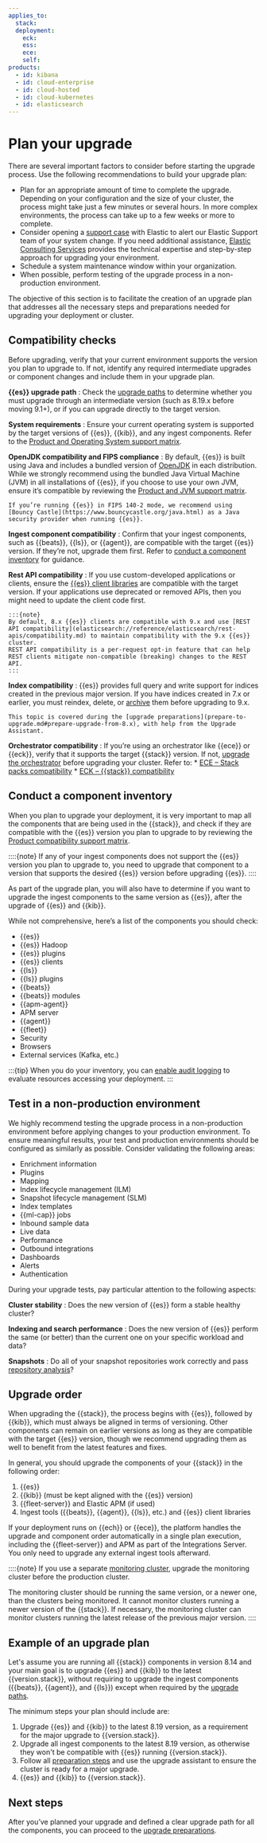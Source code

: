 ```yaml
---
applies_to:
  stack:
  deployment:
    eck:
    ess:
    ece:
    self:
products:
  - id: kibana
  - id: cloud-enterprise
  - id: cloud-hosted
  - id: cloud-kubernetes
  - id: elasticsearch
---
```

# Plan your upgrade

There are several important factors to consider before starting the upgrade process. Use the following recommendations to build your upgrade plan:

* Plan for an appropriate amount of time to complete the upgrade. Depending on your configuration and the size of your cluster, the process might take just a few minutes or several hours. In more complex environments, the process can take up to a few weeks or more to complete.
* Consider opening a [support case](https://support.elastic.co/) with Elastic to alert our Elastic Support team of your system change. If you need additional assistance, [Elastic Consulting Services](https://www.elastic.co/consulting) provides the technical expertise and step-by-step approach for upgrading your environment.
* Schedule a system maintenance window within your organization.
* When possible, perform testing of the upgrade process in a non-production environment.

The objective of this section is to facilitate the creation of an upgrade plan that addresses all the necessary steps and preparations needed for upgrading your deployment or cluster.

## Compatibility checks

Before upgrading, verify that your current environment supports the version you plan to upgrade to. If not, identify any required intermediate upgrades or component changes and include them in your upgrade plan.

**{{es}} upgrade path**
:   Check the [upgrade paths](../upgrade.md#upgrade-paths) to determine whether you must upgrade through an intermediate version (such as 8.19.x before moving 9.1+), or if you can upgrade directly to the target version.

**System requirements**
:   Ensure your current operating system is supported by the target versions of {{es}}, {{kib}}, and any ingest components. Refer to the [Product and Operating System support matrix](https://www.elastic.co/support/matrix#matrix_os).

**OpenJDK compatibility and FIPS compliance**
:   By default, {{es}} is built using Java and includes a bundled version of [OpenJDK](https://openjdk.java.net/) in each distribution. While we strongly recommend using the bundled Java Virtual Machine (JVM) in all installations of {{es}}, if you choose to use your own JVM, ensure it’s compatible by reviewing the [Product and JVM support matrix](https://www.elastic.co/support/matrix#matrix_jvm).

    If you’re running {{es}} in FIPS 140-2 mode, we recommend using [Bouncy Castle](https://www.bouncycastle.org/java.html) as a Java security provider when running {{es}}.

**Ingest component compatibility**
:   Confirm that your ingest components, such as {{beats}}, {{ls}}, or {{agent}}, are compatible with the target {{es}} version. If they’re not, upgrade them first. Refer to [conduct a component inventory](#conduct-a-component-inventory) for guidance.

**Rest API compatibility**
:   If you use custom-developed applications or clients, ensure the [{{es}} client libraries](/reference/elasticsearch-clients/index.md) are compatible with the target version. If your applications use deprecated or removed APIs, then you might need to update the client code first.

    :::{note}
    By default, 8.x {{es}} clients are compatible with 9.x and use [REST API compatibility](elasticsearch://reference/elasticsearch/rest-apis/compatibility.md) to maintain compatibility with the 9.x {{es}} cluster.
    REST API compatibility is a per-request opt-in feature that can help REST clients mitigate non-compatible (breaking) changes to the REST API.
    :::

**Index compatibility**
:   {{es}} provides full query and write support for indices created in the previous major version. If you have indices created in 7.x or earlier, you must reindex, delete, or [archive](/deploy-manage/upgrade/deployment-or-cluster/reading-indices-from-older-elasticsearch-versions.md) them before upgrading to 9.x.

    This topic is covered during the [upgrade preparations](prepare-to-upgrade.md#prepare-upgrade-from-8.x), with help from the Upgrade Assistant.

**Orchestrator compatibility**
:   If you’re using an orchestrator like {{ece}} or {{eck}}, verify that it supports the target {{stack}} version. If not, [upgrade the orchestrator](/deploy-manage/upgrade/orchestrator.md) before upgrading your cluster. Refer to:
    * [ECE – Stack packs compatibility](/deploy-manage/deploy/cloud-enterprise/manage-elastic-stack-versions.md#ece_most_recent_elastic_stack_packs)
    * [ECK – {{stack}} compatibility](/deploy-manage/deploy/cloud-on-k8s.md#stack-compatibility)


## Conduct a component inventory

When you plan to upgrade your deployment, it is very important to map all the components that are being used in the {{stack}}, and check if they are compatible with the {{es}} version you plan to upgrade to by reviewing the [Product compatibility support matrix](https://www.elastic.co/support/matrix#matrix_compatibility).

::::{note}
If any of your ingest components does not support the {{es}} version you plan to upgrade to, you need to upgrade that component to a version that supports the desired {{es}} version before upgrading {{es}}.
::::

As part of the upgrade plan, you will also have to determine if you want to upgrade the ingest components to the same version as {{es}}, after the upgrade of {{es}} and {{kib}}.

While not comprehensive, here’s a list of the components you should check:

* {{es}}
* {{es}} Hadoop
* {{es}} plugins
* {{es}} clients
* {{ls}}
* {{ls}} plugins
* {{beats}}
* {{beats}} modules
* {{apm-agent}}
* APM server
* {{agent}}
* {{fleet}}
* Security
* Browsers
* External services (Kafka, etc.)

:::{tip}
When you do your inventory, you can [enable audit logging](/deploy-manage/security/logging-configuration/enabling-audit-logs.md) to evaluate resources accessing your deployment.
:::

## Test in a non-production environment

We highly recommend testing the upgrade process in a non-production environment before applying changes to your production environment. To ensure meaningful results, your test and production environments should be configured as similarly as possible. Consider validating the following areas:

* Enrichment information
* Plugins
* Mapping
* Index lifecycle management (ILM)
* Snapshot lifecycle management (SLM)
* Index templates
* {{ml-cap}} jobs
* Inbound sample data
* Live data
* Performance
* Outbound integrations
* Dashboards
* Alerts
* Authentication

During your upgrade tests, pay particular attention to the following aspects:

**Cluster stability**
:    Does the new version of {{es}} form a stable healthy cluster?

**Indexing and search performance**
:    Does the new version of {{es}} perform the same (or better) than the current one on your specific workload and data?

**Snapshots**
:    Do all of your snapshot repositories work correctly and pass [repository analysis](https://www.elastic.co/docs/api/doc/elasticsearch/operation/operation-snapshot-repository-analyze)?

## Upgrade order

When upgrading the {{stack}}, the process begins with {{es}}, followed by {{kib}}, which must always be aligned in terms of versioning. Other components can remain on earlier versions as long as they are compatible with the target {{es}} version, though we recommend upgrading them as well to benefit from the latest features and fixes.

In general, you should upgrade the components of your {{stack}} in the following order:

1. {{es}}
2. {{kib}} (must be kept aligned with the {{es}} version)
3. {{fleet-server}} and Elastic APM (if used)
4. Ingest tools ({{beats}}, {{agent}}, {{ls}}, etc.) and {{es}} client libraries

If your deployment runs on {{ech}} or {{ece}}, the platform handles the upgrade and component order automatically in a single plan execution, including the {{fleet-server}} and APM as part of the Integrations Server. You only need to upgrade any external ingest tools afterward.

::::{note}
If you use a separate [monitoring cluster](/deploy-manage/monitor/stack-monitoring/elasticsearch-monitoring-self-managed.md), upgrade the monitoring cluster before the production cluster.

The monitoring cluster should be running the same version, or a newer one, than the clusters being monitored. It cannot monitor clusters running a newer version of the {{stack}}. If necessary, the monitoring cluster can monitor clusters running the latest release of the previous major version.
::::

## Example of an upgrade plan

Let's assume you are running all {{stack}} components in version 8.14 and your main goal is to upgrade {{es}} and {{kib}} to the latest {{version.stack}}, without requiring to upgrade the ingest components ({{beats}}, {{agent}}, and {{ls}}) except when required by the [upgrade paths](../upgrade.md#upgrade-paths).

The minimum steps your plan should include are:

1. Upgrade {{es}} and {{kib}} to the latest 8.19 version, as a requirement for the major upgrade to {{version.stack}}.
2. Upgrade all ingest components to the latest 8.19 version, as otherwise they won't be compatible with {{es}} running {{version.stack}}.
3. Follow all [preparation steps](./prepare-to-upgrade.md) and use the upgrade assistant to ensure the cluster is ready for a major upgrade.
4. {{es}} and {{kib}} to {{version.stack}}.

## Next steps

After you’ve planned your upgrade and defined a clear upgrade path for all the components, you can proceed to the [upgrade preparations](/deploy-manage/upgrade/prepare-to-upgrade.md).